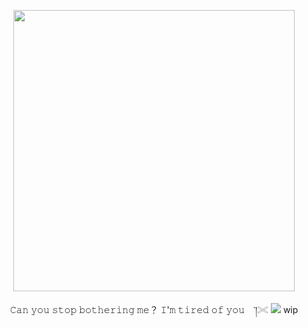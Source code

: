 <p align="center">
  <img src="https://files.catbox.moe/mqkfty.png" width="450px">
<p align="center">
𝙲𝚊𝚗 𝚢𝚘𝚞 𝚜𝚝𝚘𝚙 𝚋𝚘𝚝𝚑𝚎𝚛𝚒𝚗𝚐 𝚖𝚎？ 𝙸'𝚖 𝚝𝚒𝚛𝚎𝚍 𝚘𝚏 𝚢𝚘𝚞⠀ ་།𓏵 <img src="https://files.catbox.moe/ot71at.gif">
wip
